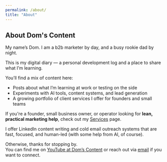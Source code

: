 ```yaml
---
permalink: /about/
title: "About"
---
```


## About Dom's Content

My name’s Dom. I am a b2b marketer by day, and a busy rookie dad by night.

This is my digital diary — a personal development log and a place to share what I’m learning.

You’ll find a mix of content here:
- Posts about what I’m learning at work or testing on the side
- Experiments with AI tools, content systems, and lead generation
- A growing portfolio of client services I offer for founders and small teams

If you're a founder, small business owner, or operator looking for **lean, practical marketing help**, check out my [Services](/services) page. 

I offer LinkedIn content writing and cold email outreach systems that are fast, focused, and human-led (with some help from AI, of course).

Otherwise, thanks for stopping by.  
You can find me on [YouTube at Dom’s Content](https://www.youtube.com/@domscontent) or reach out via [email](domscontent@icloud.com) if you want to connect.
